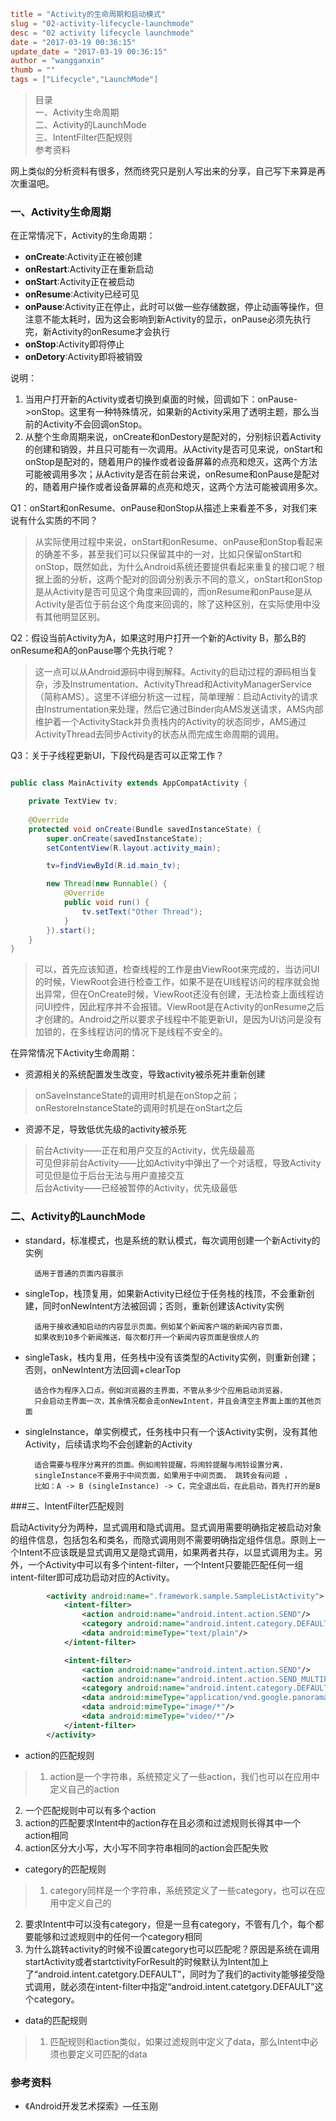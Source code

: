 ```toml
title = "Activity的生命周期和启动模式"
slug = "02-activity-lifecycle-launchmode"
desc = "02 activity lifecycle launchmode"
date = "2017-03-19 00:36:15"
update_date = "2017-03-19 00:36:15"
author = "wangganxin"
thumb = ""
tags = ["Lifecycle","LaunchMode"]
```

>目录<br>
>一、Activity生命周期<br>
>二、Activity的LaunchMode<br>
>三、IntentFilter匹配规则<br>
>参考资料<br>

网上类似的分析资料有很多，然而终究只是别人写出来的分享，自己写下来算是再次重温吧。

### 一、Activity生命周期

在正常情况下，Activity的生命周期：

- **onCreate**:Activity正在被创建
- **onRestart**:Activity正在重新启动
- **onStart**:Activity正在被启动
- **onResume**:Activity已经可见
- **onPause**:Activity正在停止，此时可以做一些存储数据，停止动画等操作，但注意不能太耗时，因为这会影响到新Activity的显示，onPause必须先执行完，新Activity的onResume才会执行
- **onStop**:Activity即将停止
- **onDetory**:Activity即将被销毁

<!--more-->

说明：

1. 当用户打开新的Activity或者切换到桌面的时候，回调如下：onPause->onStop。这里有一种特殊情况，如果新的Activity采用了透明主题，那么当前的Activity不会回调onStop。
2. 从整个生命周期来说，onCreate和onDestory是配对的，分别标识着Activity的创建和销毁，并且只可能有一次调用。从Activity是否可见来说，onStart和onStop是配对的，随着用户的操作或者设备屏幕的点亮和熄灭，这两个方法可能被调用多次；从Activity是否在前台来说，onResume和onPause是配对的，随着用户操作或者设备屏幕的点亮和熄灭，这两个方法可能被调用多次。

Q1：onStart和onResume、onPause和onStop从描述上来看差不多，对我们来说有什么实质的不同？

>从实际使用过程中来说，onStart和onResume、onPause和onStop看起来的确差不多，甚至我们可以只保留其中的一对，比如只保留onStart和onStop，既然如此，为什么Android系统还要提供看起来重复的接口呢？根据上面的分析，这两个配对的回调分别表示不同的意义，onStart和onStop是从Activity是否可见这个角度来回调的，而onResume和onPause是从Activity是否位于前台这个角度来回调的，除了这种区别，在实际使用中没有其他明显区别。

Q2：假设当前Activity为A，如果这时用户打开一个新的Activity B，那么B的onResume和A的onPause哪个先执行呢？

>这一点可以从Android源码中得到解释。Activity的启动过程的源码相当复杂，涉及Instrumentation、ActivityThread和ActivityManagerService（简称AMS）。这里不详细分析这一过程，简单理解：启动Activity的请求由Instrumentation来处理，然后它通过Binder向AMS发送请求，AMS内部维护着一个ActivityStack并负责栈内的Activity的状态同步，AMS通过ActivityThread去同步Activity的状态从而完成生命周期的调用。

Q3：关于子线程更新UI，下段代码是否可以正常工作？

```Java

public class MainActivity extends AppCompatActivity {

    private TextView tv;
    
    @Override
    protected void onCreate(Bundle savedInstanceState) {
        super.onCreate(savedInstanceState);
        setContentView(R.layout.activity_main);

        tv=findViewById(R.id.main_tv);

        new Thread(new Runnable() {
            @Override
            public void run() {
                tv.setText("Other Thread");
            }
        }).start();
    }
}

```

>可以，首先应该知道，检查线程的工作是由ViewRoot来完成的，当访问UI的时候，ViewRoot会进行检查工作，如果不是在UI线程访问的程序就会抛出异常，但在OnCreate时候，ViewRoot还没有创建，无法检查上面线程访问UI控件，因此程序并不会报错。ViewRoot是在Activity的onResume之后才创建的。Android之所以要求子线程中不能更新UI，是因为UI访问是没有加锁的，在多线程访问的情况下是线程不安全的。


在异常情况下Activity生命周期：

- 资源相关的系统配置发生改变，导致activity被杀死并重新创建

>onSaveInstanceState的调用时机是在onStop之前；onRestoreInstanceState的调用时机是在onStart之后

- 资源不足，导致低优先级的activity被杀死

>前台Activity——正在和用户交互的Activity，优先级最高<br/>
可见但非前台Activity——比如Activity中弹出了一个对话框，导致Activity可见但是位于后台无法与用户直接交互<br/>
后台Activity——已经被暂停的Activity，优先级最低<br/>

### 二、Activity的LaunchMode
- standard，标准模式，也是系统的默认模式，每次调用创建一个新Activity的实例

		适用于普通的页面内容展示

- singleTop，栈顶复用，如果新Activity已经位于任务栈的栈顶，不会重新创建，同时onNewIntent方法被回调；否则，重新创建该Activity实例

		适用于接收通知启动的内容显示页面。例如某个新闻客户端的新闻内容页面，
		如果收到10多个新闻推送，每次都打开一个新闻内容页面是很烦人的

- singleTask，栈内复用，任务栈中没有该类型的Activity实例，则重新创建；否则，onNewIntent方法回调+clearTop

		适合作为程序入口点。例如浏览器的主界面，不管从多少个应用启动浏览器，
		只会启动主界面一次，其余情况都会走onNewIntent，并且会清空主界面上面的其他页面

- singleInstance，单实例模式，任务栈中只有一个该Activity实例，没有其他Activity，后续请求均不会创建新的Activity

		适合需要与程序分离开的页面。例如闹铃提醒，将闹铃提醒与闹铃设置分离，
		singleInstance不要用于中间页面，如果用于中间页面， 跳转会有问题 ，
		比如：A -> B (singleInstance) -> C，完全退出后，在此启动，首先打开的是B


###三、IntentFilter匹配规则

启动Activity分为两种，显式调用和隐式调用。显式调用需要明确指定被启动对象的组件信息，包括包名和类名，而隐式调用则不需要明确指定组件信息。原则上一个Intent不应该既是显式调用又是隐式调用，如果两者共存，以显式调用为主。另外，一个Activity中可以有多个intent-filter，一个Intent只要能匹配任何一组intent-filter即可成功启动对应的Activity。

```xml
        <activity android:name=".framework.sample.SampleListActivity">
            <intent-filter>
                <action android:name="android.intent.action.SEND"/>
                <category android:name="android.intent.category.DEFAULT"/>
                <data android:mimeType="text/plain"/>
            </intent-filter>

            <intent-filter>
                <action android:name="android.intent.action.SEND"/>
                <action android:name="android.intent.action.SEND_MULTIPLE"/>
                <category android:name="android.intent.category.DEFAULT"/>
                <data android:mimeType="application/vnd.google.panorama360+jpg"/>
                <data android:mimeType="image/*"/>
                <data android:mimeType="video/*"/>
            </intent-filter>
        </activity>
```

- action的匹配规则

> 1. action是一个字符串，系统预定义了一些action，我们也可以在应用中定义自己的action
2. 一个匹配规则中可以有多个action
3. action的匹配要求Intent中的action存在且必须和过滤规则长得其中一个action相同
4. action区分大小写，大小写不同字符串相同的action会匹配失败

- category的匹配规则
> 1. category同样是一个字符串，系统预定义了一些category，也可以在应用中定义自己的
2. 要求Intent中可以没有category，但是一旦有category，不管有几个，每个都要能够和过滤规则中的任何一个category相同
3. 为什么跳转activity的时候不设置category也可以匹配呢？原因是系统在调用startActivity或者startctivityForResult的时候默认为Intent加上了“android.intent.catetgory.DEFAULT”，同时为了我们的activity能够接受隐式调用，就必须在intent-filter中指定“android.intent.catetgory.DEFAULT”这个category。

- data的匹配规则
> 1. 匹配规则和action类似，如果过滤规则中定义了data，那么Intent中必须也要定义可匹配的data


### 参考资料

- 《Android开发艺术探索》—任玉刚